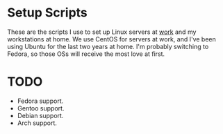 Setup Scripts
=============

These are the scripts I use to set up Linux servers at [work](http://www.grossmaninteractive.com) and my workstations at home. We use CentOS for servers at work, and I've been using Ubuntu for the last two years at home. I'm probably switching to Fedora, so those OSs will receive the most love at first.

TODO
====

* Fedora support.
* Gentoo support.
* Debian support.
* Arch support.
